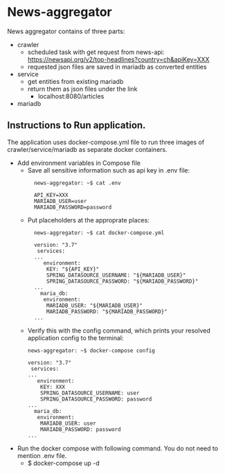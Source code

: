 # News-aggregator
News aggregator contains of three parts:
+ crawler 
  + scheduled task with get request from news-api:
    <https://newsapi.org/v2/top-headlines?country=ch&apiKey=XXX>
  + requested json files are saved in mariadb as converted entities
+ service 
  + get entities from existing mariadb
  + return them as json files under the link
    + localhost:8080/articles
+ mariadb

## Instructions to Run application.
The application uses docker-compose.yml file to run 
three images of crawler/service/mariadb as separate docker containers.
+ Add environment variables in Compose file
  + Save all sensitive information such as api key in .env file:
    ```console
      news-aggregator: ~$ cat .env 
    
      API_KEY=XXX 
      MARIADB_USER=user
      MARIADB_PASSWORD=password
      ```
  + Put placeholders at the approprate places:
    ```console
      news-aggregator: ~$ cat docker-compose.yml
    
      version: "3.7"
       services:
      ...
         environment:
          KEY: "${API_KEY}"
          SPRING_DATASOURCE_USERNAME: "${MARIADB_USER}"
          SPRING_DATASOURCE_PASSWORD: "${MARIADB_PASSWORD}"
      ...
        maria_db:
         environment:
          MARIADB_USER: "${MARIADB_USER}"
          MARIADB_PASSWORD: "${MARIADB_PASSWORD}"
      ...
      ```
  + Verify this with the config command, which prints your resolved application config to the terminal:
      ```console
      news-aggregator: ~$ docker-compose config
    
      version: "3.7"
       services:
      ...
         environment:
          KEY: XXX
          SPRING_DATASOURCE_USERNAME: user
          SPRING_DATASOURCE_PASSWORD: password
      ...
        maria_db:
         environment:
          MARIADB_USER: user
          MARIADB_PASSWORD: password
      ...
      ```
+ Run the docker compose with following command. You do not need to mention .env file.
  + $ docker-compose up -d
